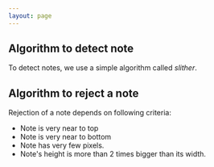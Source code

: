 ```yaml
---
layout: page
---
```


## Algorithm to detect note

To detect notes, we use a simple algorithm called _slither_. 

## Algorithm to reject a note

Rejection of a note depends on following criteria:

- Note is very near to top
- Note is very near to bottom
- Note has very few pixels. 
- Note's height is more than 2 times bigger than its width.

